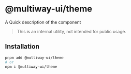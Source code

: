 # @multiway-ui/theme

A Quick description of the component

> This is an internal utility, not intended for public usage.

## Installation

```sh
pnpm add @multiway-ui/theme
# or
npm i @multiway-ui/theme
```
